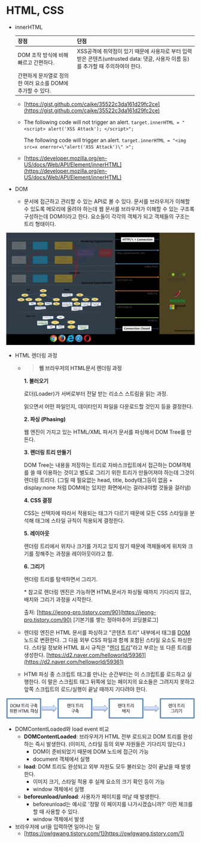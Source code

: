 # HTML, CSS

* innerHTML

  | 장점 | 단점 |
  | :--- | :--- |
  | DOM 조작 방식에 비해 빠르고 간편하다. | XSS공격에 취약점이 있기 때문에 사용자로 부터 입력받은 콘텐츠\(untrusted data: 댓글, 사용자 이름 등\)를 추가할 때 주의하여야 한다. |
  | 간편하게 문자열로 정의한 여러 요소를 DOM에 추가할 수 있다. |  |

  * [https://gist.github.com/caike/35522c3da161d29fc2ce](https://gist.github.com/caike/35522c3da161d29fc2ce)
  * The following code will not trigger an alert. `target.innerHTML = "<script> alert('XSS Attack'); </script>";`

    The following code will trigger an alert. `target.innerHTML = "<img src=x onerror=\"alert('XSS Attack')\" >";`

  * [https://developer.mozilla.org/en-US/docs/Web/API/Element/innerHTML](https://developer.mozilla.org/en-US/docs/Web/API/Element/innerHTML)

* DOM
  * 문서에 접근하고 관리할 수 있는 API로 볼 수 있다. 문서를 브라우저가 이해할 수 있도록 메모리에 올려야 하는데 웹 문서를 브라우저가 이해할 수 있는 구조록 구성하는데 DOM이라고 한다. 요소들이 각각의 객체가 되고 객체들의 구조는 트리 형태이다.

![](../../.gitbook/assets/image%20%2831%29.png)

* HTML 렌더링 과정
  * > **웹 브라우저의 HTML문서 렌더링 과정**

    **1. 불러오기**

    로더\(Loader\)가 서버로부터 전달 받는 리소스 스트림을 읽는 과정.

    읽으면서 어떤 파일인지, 데이터인지 파일을 다운로드할 것인지 등을 결정한다.

    **2. 파싱 \(Phasing\)**

    웹 엔진이 가지고 있는 HTML/XML 파서가 문서를 파싱해서 DOM Tree를 만든다.

    **3. 렌더링 트리 만들기**

    DOM Tree는 내용을 저장하는 트리로 자바스크립트에서 접근하는 DOM객체를 쓸 때 이용하는 것이고 별도로 그리기 위한 트리가 만들어져야 하는데 그것이 렌더링 트리다. \(그릴 때 필요없는 head, title, body태그등이 없음 + display:none 처럼 DOM에는 있지만 화면에서는 걸러내야할 것들을 걸러냄\)

    **4. CSS 결정**

    CSS는 선택자에 따라서 적용되는 태그가 다르기 때문에 모든 CSS 스타일을 분석해 태그에 스타일 규칙이 적용되게 결정한다.

    **5. 레이아웃**

    렌더링 트리에서 위치나 크기를 가지고 있지 않기 때문에 객체들에게 위치와 크기를 정해주는 과정을 레이아웃이라고 함.

    **6. 그리기**

    렌더링 트리를 탐색하면서 그리기.

    \* 참고로 렌더링 엔진은 가능하면 HTML문서가 파싱될 때까지 기다리지 않고, 배치와 그리기 과정을 시작한다.  
  
    출처: [https://jeong-pro.tistory.com/90](https://jeong-pro.tistory.com/90) \[기본기를 쌓는 정아마추어 코딩블로그\]

  *  렌더링 엔진은 HTML 문서를 파싱하고 "콘텐츠 트리" 내부에서 태그를 [DOM](http://www.html5rocks.com/en/tutorials/internals/howbrowserswork/) 노드로 변환한다. 그 다음 외부 CSS 파일과 함께 포함된 스타일 요소도 파싱한다. 스타일 정보와 HTML 표시 규칙은 "[렌더](http://www.html5rocks.com/en/tutorials/internals/howbrowserswork/) [트리](http://www.html5rocks.com/en/tutorials/internals/howbrowserswork/)"라고 부르는 또 다른 트리를 생성한다. [https://d2.naver.com/helloworld/59361](https://d2.naver.com/helloworld/59361)
  * HTMl 파싱 중 스크립트 태그를 만나는 순간부터는 이 스크립트를 로드하고 실행한다. 이 말은 스크립트 태그 뒤쪽에 있는 페이지의 요소들은 그려지지 못하고 앞쪽 스크립트의 로드/실행이 끝날 때까지 기다려야 한다.

![](../../.gitbook/assets/image%20%2827%29.png)



* DOMContentLoaded와 load event 비교
  * **DOMContentLoaded**: 브라우저가 HTML 전부 로드되고 DOM 트리를 완성하는 즉시 발생한다. \(이미지, 스타일 등의 외부 자원들은 기다리지 않는다.\)
    * DOM이 준비되었기 때문에 DOM 노드에 접근이 가능
    * document 객체에서 실행
  * **load**: DOM 트리도 완성되고 외부 자원도 모두 불러오는 것이 끝났을 때 발생한다.
    * 이미지 크기, 스타일 적용 후 실제 요소의 크기 확인 등이 가능
    * window 객체에서 실행
  * **beforeunload/unload**: 사용자가 페이지를 떠날 때 발생한다.
    * beforeunload는 예시로 '정말 이 페이지를 나가시겠습니까?' 이런 체크를 할 때 사용할 수 있다.
    * window 객체에서 발생
* 브라우저에 url을 입력하면 일어나는 일
  * [https://owlgwang.tistory.com/1](https://owlgwang.tistory.com/1)

